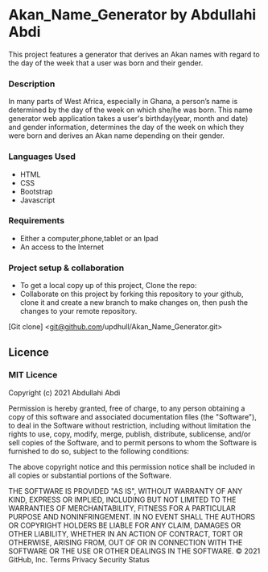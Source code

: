 # Akan_Name_Generator by Abdullahi Abdi
This project features a generator that derives an Akan names with regard to the day of the week that a user was born and their gender.

###  Description
In many parts of West Africa, especially in Ghana, a person’s name is determined by the day of the week on which she/he was born.
This name generator web application takes a user's birthday(year, month and date) and gender information, determines the day of the week on which they were born and derives an Akan name depending on their gender.

### Languages Used
* HTML
* CSS
* Bootstrap
* Javascript

### Requirements
* Either a computer,phone,tablet or an Ipad
* An access to the Internet

 ### Project setup & collaboration
 * To get a local copy up of this project, Clone the repo:
 * Collaborate on this project by forking this repository to your github, clone it and create a new branch to make changes on, then push the changes to your remote repository.

[Git clone] <git@github.com/updhull/Akan_Name_Generator.git>

## Licence
### MIT Licence

Copyright (c) 2021 Abdullahi Abdi

Permission is hereby granted, free of charge, to any person obtaining
a copy of this software and associated documentation files (the
"Software"), to deal in the Software without restriction, including
without limitation the rights to use, copy, modify, merge, publish,
distribute, sublicense, and/or sell copies of the Software, and to
permit persons to whom the Software is furnished to do so, subject to
the following conditions:

The above copyright notice and this permission notice shall be
included in all copies or substantial portions of the Software.

THE SOFTWARE IS PROVIDED "AS IS", WITHOUT WARRANTY OF ANY KIND,
EXPRESS OR IMPLIED, INCLUDING BUT NOT LIMITED TO THE WARRANTIES OF
MERCHANTABILITY, FITNESS FOR A PARTICULAR PURPOSE AND
NONINFRINGEMENT. IN NO EVENT SHALL THE AUTHORS OR COPYRIGHT HOLDERS BE
LIABLE FOR ANY CLAIM, DAMAGES OR OTHER LIABILITY, WHETHER IN AN ACTION
OF CONTRACT, TORT OR OTHERWISE, ARISING FROM, OUT OF OR IN CONNECTION
WITH THE SOFTWARE OR THE USE OR OTHER DEALINGS IN THE SOFTWARE.
© 2021 GitHub, Inc.
Terms
Privacy
Security
Status



